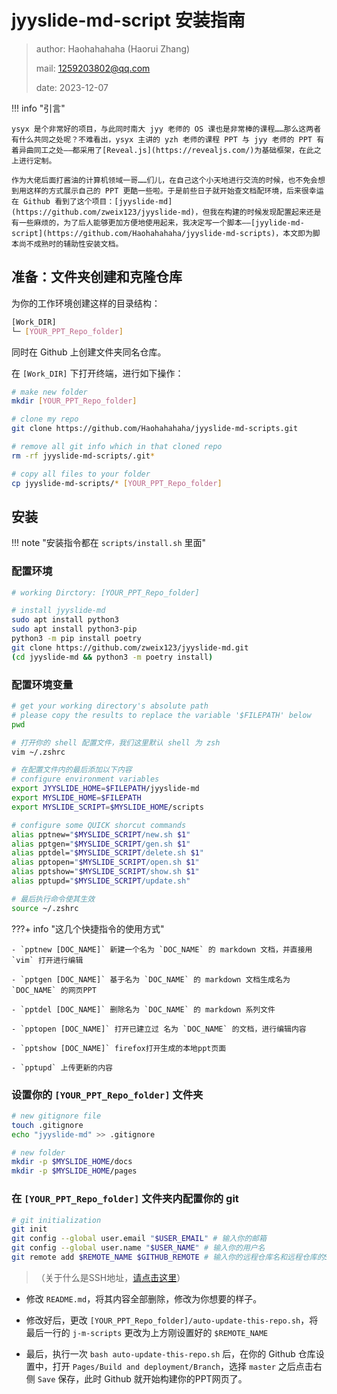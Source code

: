 # jyyslide-md-script 安装指南

> author: Haohahahaha (Haorui Zhang)
> 
> mail: 1259203802@qq.com
>
> date: 2023-12-07

!!! info "引言"

    ysyx 是个非常好的项目，与此同时南大 jyy 老师的 OS 课也是非常棒的课程……那么这两者有什么共同之处呢？不难看出，ysyx 主讲的 yzh 老师的课程 PPT 与 jyy 老师的 PPT 有着异曲同工之处——都采用了[Reveal.js](https://revealjs.com/)为基础框架，在此之上进行定制。

	作为大佬后面打酱油的计算机领域一哥……们儿，在自己这个小天地进行交流的时候，也不免会想到用这样的方式展示自己的 PPT 更酷一些啦。于是前些日子就开始查文档配环境，后来很幸运在 Github 看到了这个项目：[jyyslide-md](https://github.com/zweix123/jyyslide-md)，但我在构建的时候发现配置起来还是有一些麻烦的，为了后人能够更加方便地使用起来，我决定写一个脚本——[jyylide-md-script](https://github.com/Haohahahaha/jyyslide-md-scripts)，本文即为脚本尚不成熟时的辅助性安装文档。

## 准备：文件夹创建和克隆仓库

为你的工作环境创建这样的目录结构：

```bash
[Work_DIR]
└─ [YOUR_PPT_Repo_folder] 

```

同时在 Github 上创建文件夹同名仓库。

在 `[Work_DIR]` 下打开终端，进行如下操作：

```bash
# make new folder
mkdir [YOUR_PPT_Repo_folder] 

# clone my repo
git clone https://github.com/Haohahahaha/jyyslide-md-scripts.git

# remove all git info which in that cloned repo
rm -rf jyyslide-md-scripts/.git*

# copy all files to your folder
cp jyyslide-md-scripts/* [YOUR_PPT_Repo_folder]

```

## 安装

!!! note "安装指令都在 `scripts/install.sh` 里面"

### 配置环境

```bash
# working Dirctory: [YOUR_PPT_Repo_folder]

# install jyyslide-md
sudo apt install python3
sudo apt install python3-pip
python3 -m pip install poetry
git clone https://github.com/zweix123/jyyslide-md.git
(cd jyyslide-md && python3 -m poetry install)

```

### 配置环境变量

```bash
# get your working directory's absolute path
# please copy the results to replace the variable '$FILEPATH' below
pwd

# 打开你的 shell 配置文件，我们这里默认 shell 为 zsh
vim ~/.zshrc

# 在配置文件内的最后添加以下内容
# configure environment variables
export JYYSLIDE_HOME=$FILEPATH/jyyslide-md
export MYSLIDE_HOME=$FILEPATH
export MYSLIDE_SCRIPT=$MYSLIDE_HOME/scripts

# configure some QUICK shorcut commands
alias pptnew="$MYSLIDE_SCRIPT/new.sh $1"
alias pptgen="$MYSLIDE_SCRIPT/gen.sh $1"
alias pptdel="$MYSLIDE_SCRIPT/delete.sh $1"
alias pptopen="$MYSLIDE_SCRIPT/open.sh $1"
alias pptshow="$MYSLIDE_SCRIPT/show.sh $1"
alias pptupd="$MYSLIDE_SCRIPT/update.sh"

# 最后执行命令使其生效
source ~/.zshrc 
```

???+ info "这几个快捷指令的使用方式"

    - `pptnew [DOC_NAME]` 新建一个名为 `DOC_NAME` 的 markdown 文档，并直接用 `vim` 打开进行编辑

    - `pptgen [DOC_NAME]` 基于名为 `DOC_NAME` 的 markdown 文档生成名为 `DOC_NAME` 的网页PPT

    - `pptdel [DOC_NAME]` 删除名为 `DOC_NAME` 的 markdown 系列文件

    - `pptopen [DOC_NAME]` 打开已建立过 名为 `DOC_NAME` 的文档，进行编辑内容

    - `pptshow [DOC_NAME]` firefox打开生成的本地ppt页面

    - `pptupd` 上传更新的内容

### 设置你的 `[YOUR_PPT_Repo_folder]` 文件夹

```bash 
# new gitignore file
touch .gitignore
echo "jyyslide-md" >> .gitignore

# new folder
mkdir -p $MYSLIDE_HOME/docs
mkdir -p $MYSLIDE_HOME/pages
```

### 在 `[YOUR_PPT_Repo_folder]` 文件夹内配置你的 git

```bash
# git initialization
git init
git config --global user.email "$USER_EMAIL" # 输入你的邮箱
git config --global user.name "$USER_NAME" # 输入你的用户名
git remote add $REMOTE_NAME $GITHUB_REMOTE # 输入你的远程仓库名和远程仓库的SSH地址

```
> （关于什么是SSH地址，[请点击这里](http://cs.haohaha.cn/greenhand/de-en-code/de-en-code-info/#SSH)）

- 修改 `README.md`，将其内容全部删除，修改为你想要的样子。

- 修改好后，更改 `[YOUR_PPT_Repo_folder]/auto-update-this-repo.sh`，将最后一行的 `j-m-scripts` 更改为上方刚设置好的 `$REMOTE_NAME`

- 最后，执行一次 `bash auto-update-this-repo.sh` 后，在你的 Github 仓库设置中，打开 `Pages/Build and deployment/Branch`，选择 `master` 之后点击右侧 `Save` 保存，此时 Github 就开始构建你的PPT网页了。


